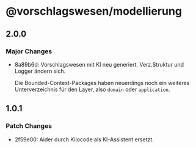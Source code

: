# @vorschlagswesen/modellierung

## 2.0.0

### Major Changes

- 8a89b6d: Vorschlagswesen mit KI neu generiert. Verz.Struktur und Logger ändern sich.

    Die Bounded-Context-Packages haben neuerdings noch ein weiteres Unterverzeichnis für den Layer, also `domain` oder `application`.

## 1.0.1

### Patch Changes

- 2f59e00: Aider durch Kilocode als KI-Assistent ersetzt.
